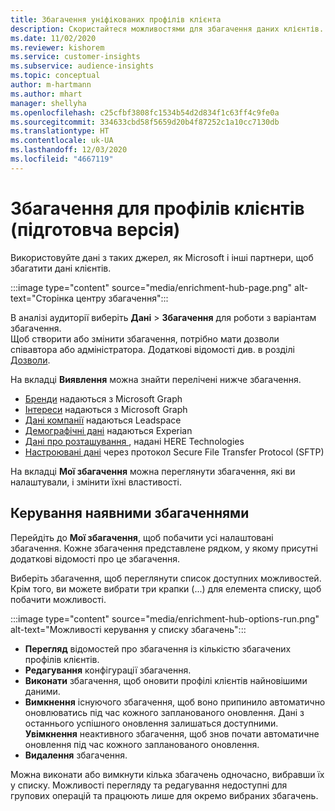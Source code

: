 ```yaml
---
title: Збагачення уніфікованих профілів клієнта
description: Скористайтеся можливостями для збагачення даних клієнтів.
ms.date: 11/02/2020
ms.reviewer: kishorem
ms.service: customer-insights
ms.subservice: audience-insights
ms.topic: conceptual
author: m-hartmann
ms.author: mhart
manager: shellyha
ms.openlocfilehash: c25cfbf3808fc1534b54d2d834f1c63ff4c9fe0a
ms.sourcegitcommit: 334633cbd58f5659d20b4f87252c1a10cc7130db
ms.translationtype: HT
ms.contentlocale: uk-UA
ms.lasthandoff: 12/03/2020
ms.locfileid: "4667119"
---
```

# <a name="enrichment-for-customer-profiles-preview"></a>Збагачення для профілів клієнтів (підготовча версія)

Використовуйте дані з таких джерел, як Microsoft і інші партнери, щоб збагатити дані клієнтів.

:::image type="content" source="media/enrichment-hub-page.png" alt-text="Сторінка центру збагачення":::

В аналізі аудиторії виберіть **Дані** > **Збагачення** для роботи з варіантам збагачення.    
Щоб створити або змінити збагачення, потрібно мати дозволи співавтора або адміністратора. Додаткові відомості див. в розділі [Дозволи](permissions.md).

На вкладці **Виявлення** можна знайти перелічені нижче збагачення.

- [Бренди](enrichment-microsoft-graph.md) надаються з Microsoft Graph
- [Інтереси](enrichment-microsoft-graph.md) надаються з Microsoft Graph
- [Дані компанії](enrichment-leadspace.md) надаються Leadspace
- [Демографічні дані](enrichment-experian.md) надаються Experian
- [Дані про розташування ](enrichment-here.md), надані HERE Technologies
- [Настроювані дані](enrichment-SFTP-custom-import.md) через протокол Secure File Transfer Protocol (SFTP)

На вкладці **Мої збагачення** можна переглянути збагачення, які ви налаштували, і змінити їхні властивості.

## <a name="manage-existing-enrichments"></a>Керування наявними збагаченнями

Перейдіть до **Мої збагачення**, щоб побачити усі налаштовані збагачення. Кожне збагачення представлене рядком, у якому присутні додаткові відомості про це збагачення.

Виберіть збагачення, щоб переглянути список доступних можливостей. Крім того, ви можете вибрати три крапки (...) для елемента списку, щоб побачити можливості.

:::image type="content" source="media/enrichment-hub-options-run.png" alt-text="Можливості керування у списку збагачень":::

- **Перегляд** відомостей про збагачення із кількістю збагачених профілів клієнтів.
- **Редагування** конфігурації збагачення.
- **Виконати** збагачення, щоб оновити профілі клієнтів найновішими даними.
- **Вимкнення** існуючого збагачення, щоб воно припинило автоматично оновлюватись під час кожного запланованого оновлення. Дані з останнього успішного оновлення залишаться доступними. **Увімкнення** неактивного збагачення, щоб знов почати автоматичне оновлення під час кожного запланованого оновлення.
- **Видалення** збагачення.

Можна виконати або вимкнути кілька збагачень одночасно, вибравши їх у списку. Можливості перегляду та редагування недоступні для групових операцій та працюють лише для окремо вибраних збагачень.
